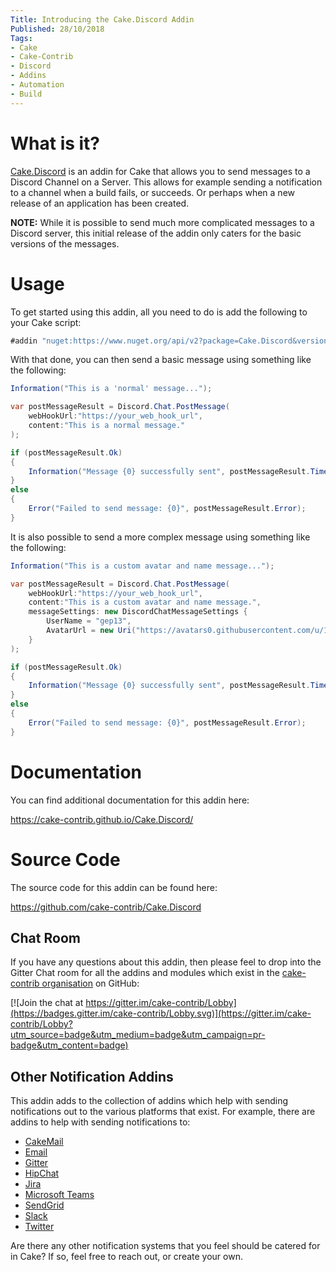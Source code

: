 ```yaml
---
Title: Introducing the Cake.Discord Addin
Published: 28/10/2018
Tags:
- Cake
- Cake-Contrib
- Discord
- Addins
- Automation
- Build
---
```


# What is it?

[Cake.Discord](https://www.nuget.org/packages/Cake.Discord/) is an addin for Cake that allows you to send messages to a Discord Channel on a Server.  This allows for example sending a notification to a channel when a build fails, or succeeds.  Or perhaps when a new release of an application has been created.

**NOTE:** While it is possible to send much more complicated messages to a Discord server, this initial release of the addin only caters for the basic versions of the messages.

# Usage

To get started using this addin, all you need to do is add the following to your Cake script:

```csharp
#addin "nuget:https://www.nuget.org/api/v2?package=Cake.Discord&version=0.1.0"
```

With that done, you can then send a basic message using something like the following:

```csharp
Information("This is a 'normal' message...");

var postMessageResult = Discord.Chat.PostMessage(
    webHookUrl:"https://your_web_hook_url",
    content:"This is a normal message."
);

if (postMessageResult.Ok)
{
    Information("Message {0} successfully sent", postMessageResult.TimeStamp);
}
else
{
    Error("Failed to send message: {0}", postMessageResult.Error);
}
```

It is also possible to send a more complex message using something like the following:

```csharp
Information("This is a custom avatar and name message...");

var postMessageResult = Discord.Chat.PostMessage(
    webHookUrl:"https://your_web_hook_url",
    content:"This is a custom avatar and name message.",
    messageSettings: new DiscordChatMessageSettings {
        UserName = "gep13",
        AvatarUrl = new Uri("https://avatars0.githubusercontent.com/u/1271146?s=400&v=4")
    }
);

if (postMessageResult.Ok)
{
    Information("Message {0} successfully sent", postMessageResult.TimeStamp);
}
else
{
    Error("Failed to send message: {0}", postMessageResult.Error);
}
```

# Documentation

You can find additional documentation for this addin here:

https://cake-contrib.github.io/Cake.Discord/

# Source Code

The source code for this addin can be found here:

https://github.com/cake-contrib/Cake.Discord

## Chat Room

If you have any questions about this addin, then please feel to drop into the Gitter Chat room for all the addins and modules which exist in the [cake-contrib organisation](https://github.com/cake-contrib) on GitHub:

[![Join the chat at https://gitter.im/cake-contrib/Lobby](https://badges.gitter.im/cake-contrib/Lobby.svg)](https://gitter.im/cake-contrib/Lobby?utm_source=badge&utm_medium=badge&utm_campaign=pr-badge&utm_content=badge)

## Other Notification Addins

This addin adds to the collection of addins which help with sending notifications out to the various platforms that exist.  For example, there are addins to help with sending notifications to:

* [CakeMail](https://github.com/cake-contrib/Cake.CakeMail/)
* [Email](https://github.com/cake-contrib/Cake.Email/)
* [Gitter](https://github.com/cake-contrib/Cake.Gitter/)
* [HipChat](https://github.com/cake-contrib/Cake.HipChat/)
* [Jira](https://github.com/Ninglin/Cake.Jira/)
* [Microsoft Teams](https://github.com/cake-contrib/Cake.MicrosoftTeams/)
* [SendGrid](https://github.com/cake-contrib/Cake.SendGrid/)
* [Slack](https://github.com/cake-contrib/Cake.Slack/)
* [Twitter](https://github.com/cake-contrib/Cake.Twitter/)

Are there any other notification systems that you feel should be catered for in Cake?  If so, feel free to reach out, or create your own.
